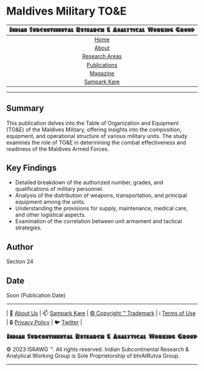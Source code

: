 # Maldives Military TO&E

| [![ISRAWG Logo](../../text_logo.png)](https://israwg.github.io/) |
| :-------------------------------------------------: |
| [Home](../../home.md) |
| [About](../../aboutus/about.md) |
| [Research Areas](../../aboutus/research.md) |
| [Publications](../publications.md) |
| [Magazine](../../magazine/magazine.md) |
| [Sampark Kare](../../aboutus/sampark.md) |

___

## Summary

This publication delves into the Table of Organization and Equipment (TO&E) of the Maldives Military, offering insights into the composition, equipment, and operational structure of various military units. The study examines the role of TO&E in determining the combat effectiveness and readiness of the Maldives Armed Forces.

## Key Findings

- Detailed breakdown of the authorized number, grades, and qualifications of military personnel.
- Analysis of the distribution of weapons, transportation, and principal equipment among the units.
- Understanding the provisions for supply, maintenance, medical care, and other logistical aspects.
- Examination of the correlation between unit armament and tactical strategies.

## Author

Section 24

## Date

Soon (Publication Date)

___

| 📝 [About Us](../../aboutus/about.md) | 📫 [Sampark Kare](../../aboutus/sampark.md) | [© Copyright ™️ Trademark](../../aboutus/copyright&trademark.md) | ℹ️  [Terms of Use](../../aboutus/termsofuse.md) | 🔒 [Privacy Policy](../../aboutus/privacy&policy.md) | 🐦 [Twitter](https://twitter.com/israwg_) |

![Indian Subcontinental Research & Analytical Working Group (ISRAWG)](../../text_logo.png)

© 2023 ISRAWG ™️. All rights reserved. Indian Subcontinental Research & Analytical Working Group is Sole Proprietorship of bhrAtRutva Group.

___
